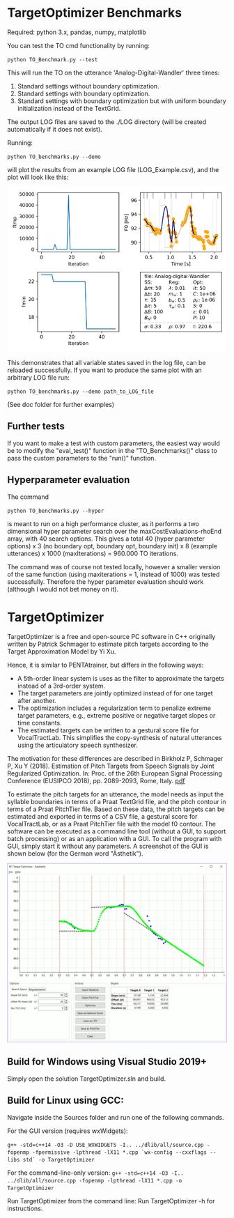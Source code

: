 # TargetOptimizer Benchmarks
Required: python 3.x, pandas, numpy, matplotlib

You can test the TO cmd functionality by running:

``python TO_Benchmark.py --test``

This will run the TO on the utterance 'Analog-Digital-Wandler' three times: 
1. Standard settings without boundary optimization.
2. Standard settings with boundary optimization.
3. Standard settings with boundary optimization but with uniform boundary initialization instead of the TextGrid.

The output LOG files are saved to the ./LOG directory (will be created automatically if it does not exist).

Running:

``python TO_benchmarks.py --demo``

will plot the results from an example LOG file (LOG_Example.csv), and the plot will look like this:

![Plot Demo](doc/Plot_Demo_Ex_1.png)

This demonstrates that all variable states saved in the log file, can be reloaded successfully.
If you want to produce the same plot with an arbitrary LOG file run:

``python TO_benchmarks.py --demo path_to_LOG_file``

(See doc folder for further examples)
## Further tests
If you want to make a test with custom parameters, the easiest way would be to modify the "eval_test()" function in the "TO_Benchmarks()" class to pass the custom parameters to the "run()" function.

## Hyperparameter evaluation

The command 

``python TO_benchmarks.py --hyper``

is meant to run on a high performance cluster, as it performs a two dimensional hyper parameter search over the maxCostEvaluations-rhoEnd array, with 40 search options. This gives a total 40 (hyper parameter options) x 3 (no boundary opt, boundary opt, boundary init) x 8 (example utterances) x 1000 (maxIterations) = 960.000 TO iterations.

The command was of course not tested locally, however a smaller version of the same function (using maxiterations = 1, instead of 1000) was tested successfully. Therefore the hyper parameter evaluation should work (although I would not bet money on it).

# TargetOptimizer
TargetOptimizer is a free and open-source PC software in C++ originally written by Patrick Schmager to estimate pitch targets according to the Target Approximation Model by Yi Xu. 

Hence, it is similar to PENTAtrainer, but differs in the following ways:
- A 5th-order linear system is uses as the filter to approximate the targets instead of a 3rd-order system.
- The target parameters are jointly optimized instead of for one target after another.
- The optimization includes a regularization term to penalize extreme target parameters, e.g., extreme positive or negative target slopes or time constants.
- The estimated targets can be written to a gestural score file for VocalTractLab. This simplifies the copy-synthesis of natural utterances using the articulatory speech synthesizer.

The motivation for these differences are described in Birkholz P, Schmager P, Xu Y (2018). Estimation of Pitch Targets from Speech Signals by Joint Regularized Optimization. In: Proc. of the 26th European Signal Processing Conference (EUSIPCO 2018), pp. 2089-2093, Rome, Italy. [pdf](http://www.vocaltractlab.de/publications/birkholz-2018-eusipco.pdf)

To estimate the pitch targets for an utterance, the model needs as input the syllable boundaries in terms of a Praat TextGrid file, and the pitch contour in terms of a Praat PitchTier file. Based on these data, the pitch targets can be estimated and exported in terms of a CSV file, a gestural score for VocalTractLab, or as a Praat PitchTier file with the model f0 contour. The software can be executed as a command line tool (without a GUI, to support batch processing) or as an application with a GUI. To call the program with GUI, simply start it without any parameters. A screenshot of the GUI is shown below (for the German word "Ästhetik").

![Screenshot Target Optimizer 2.0](doc/TargetOptimizer_GUI.png)

## Build for Windows using Visual Studio 2019+
Simply open the solution TargetOptimizer.sln and build.


## Build for Linux using GCC:

Navigate inside the Sources folder and run one of the following commands.

For the GUI version (requires wxWidgets):

``g++ -std=c++14 -O3 -D USE_WXWIDGETS -I.. ../dlib/all/source.cpp -fopenmp -fpermissive -lpthread -lX11 *.cpp `wx-config --cxxflags --libs std` -o TargetOptimizer``

For the command-line-only version:
``g++ -std=c++14 -O3 -I.. ../dlib/all/source.cpp -fopenmp -lpthread -lX11 *.cpp -o TargetOptimizer``






Run TargetOptimizer from the command line:
Run TargetOptimizer -h for instructions.
